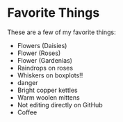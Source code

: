 # Favorite Things

These are a few of my favorite things:

- Flowers (Daisies)
- Flower (Roses)
- Flower (Gardenias)
- Raindrops on roses
- Whiskers on boxplots!!
- danger
- Bright copper kettles
- Warm woolen mittens
- Not editing directly on GitHub
- Coffee

